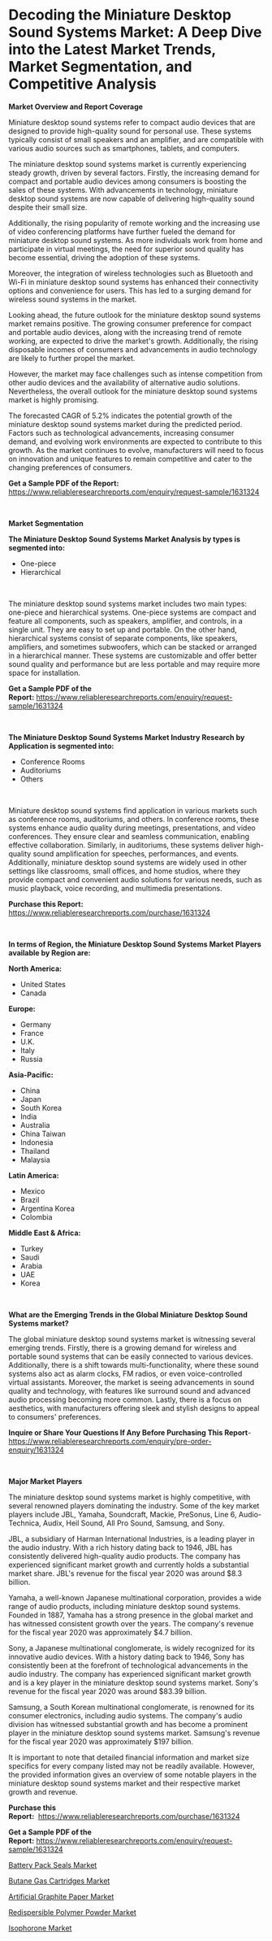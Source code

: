 <p><h1>Decoding the Miniature Desktop Sound Systems Market: A Deep Dive into the Latest Market Trends, Market Segmentation, and Competitive Analysis</h1></p><p><strong>Market Overview and Report Coverage</strong></p>
<p><p>Miniature desktop sound systems refer to compact audio devices that are designed to provide high-quality sound for personal use. These systems typically consist of small speakers and an amplifier, and are compatible with various audio sources such as smartphones, tablets, and computers.</p><p>The miniature desktop sound systems market is currently experiencing steady growth, driven by several factors. Firstly, the increasing demand for compact and portable audio devices among consumers is boosting the sales of these systems. With advancements in technology, miniature desktop sound systems are now capable of delivering high-quality sound despite their small size.</p><p>Additionally, the rising popularity of remote working and the increasing use of video conferencing platforms have further fueled the demand for miniature desktop sound systems. As more individuals work from home and participate in virtual meetings, the need for superior sound quality has become essential, driving the adoption of these systems.</p><p>Moreover, the integration of wireless technologies such as Bluetooth and Wi-Fi in miniature desktop sound systems has enhanced their connectivity options and convenience for users. This has led to a surging demand for wireless sound systems in the market.</p><p>Looking ahead, the future outlook for the miniature desktop sound systems market remains positive. The growing consumer preference for compact and portable audio devices, along with the increasing trend of remote working, are expected to drive the market's growth. Additionally, the rising disposable incomes of consumers and advancements in audio technology are likely to further propel the market.</p><p>However, the market may face challenges such as intense competition from other audio devices and the availability of alternative audio solutions. Nevertheless, the overall outlook for the miniature desktop sound systems market is highly promising.</p><p>The forecasted CAGR of 5.2% indicates the potential growth of the miniature desktop sound systems market during the predicted period. Factors such as technological advancements, increasing consumer demand, and evolving work environments are expected to contribute to this growth. As the market continues to evolve, manufacturers will need to focus on innovation and unique features to remain competitive and cater to the changing preferences of consumers.</p></p>
<p><strong>Get a Sample PDF of the Report:</strong> <a href="https://www.reliableresearchreports.com/enquiry/request-sample/1631324">https://www.reliableresearchreports.com/enquiry/request-sample/1631324</a></p>
<p>&nbsp;</p>
<p><strong>Market Segmentation</strong></p>
<p><strong>The Miniature Desktop Sound Systems Market Analysis by types is segmented into:</strong></p>
<p><ul><li>One-piece</li><li>Hierarchical</li></ul></p>
<p>&nbsp;</p>
<p><p>The miniature desktop sound systems market includes two main types: one-piece and hierarchical systems. One-piece systems are compact and feature all components, such as speakers, amplifier, and controls, in a single unit. They are easy to set up and portable. On the other hand, hierarchical systems consist of separate components, like speakers, amplifiers, and sometimes subwoofers, which can be stacked or arranged in a hierarchical manner. These systems are customizable and offer better sound quality and performance but are less portable and may require more space for installation.</p></p>
<p><strong>Get a Sample PDF of the Report:</strong>&nbsp;<a href="https://www.reliableresearchreports.com/enquiry/request-sample/1631324">https://www.reliableresearchreports.com/enquiry/request-sample/1631324</a></p>
<p>&nbsp;</p>
<p><strong>The Miniature Desktop Sound Systems Market Industry Research by Application is segmented into:</strong></p>
<p><ul><li>Conference Rooms</li><li>Auditoriums</li><li>Others</li></ul></p>
<p>&nbsp;</p>
<p><p>Miniature desktop sound systems find application in various markets such as conference rooms, auditoriums, and others. In conference rooms, these systems enhance audio quality during meetings, presentations, and video conferences. They ensure clear and seamless communication, enabling effective collaboration. Similarly, in auditoriums, these systems deliver high-quality sound amplification for speeches, performances, and events. Additionally, miniature desktop sound systems are widely used in other settings like classrooms, small offices, and home studios, where they provide compact and convenient audio solutions for various needs, such as music playback, voice recording, and multimedia presentations.</p></p>
<p><strong>Purchase this Report:</strong>&nbsp; <a href="https://www.reliableresearchreports.com/purchase/1631324">https://www.reliableresearchreports.com/purchase/1631324</a></p>
<p>&nbsp;</p>
<p><strong>In terms of Region, the Miniature Desktop Sound Systems Market Players available by Region are:</strong></p>
<p>
    <p> <strong> North America: </strong>
        <ul>
            <li>United States</li>
            <li>Canada</li>
        </ul>
        </p> 
    <p> <strong> Europe: </strong>
        <ul>
            <li>Germany</li>
            <li>France</li>
            <li>U.K.</li>
            <li>Italy</li>
            <li>Russia</li>
        </ul>
        </p> 
    <p> <strong> Asia-Pacific: </strong>
        <ul>
            <li>China</li>
            <li>Japan</li>
            <li>South Korea</li>
            <li>India</li>
            <li>Australia</li>
            <li>China Taiwan</li>
            <li>Indonesia</li>
            <li>Thailand</li>
            <li>Malaysia</li>
        </ul>
        </p> 
    <p> <strong> Latin America: </strong>
        <ul>
            <li>Mexico</li>
            <li>Brazil</li>
            <li>Argentina Korea</li>
            <li>Colombia</li>
        </ul>
        </p> 
    <p> <strong> Middle East & Africa: </strong>
        <ul>
            <li>Turkey</li>
            <li>Saudi</li>
            <li>Arabia</li>
            <li>UAE</li>
            <li>Korea</li>
        </ul>
    </p>
    </p>
<p>&nbsp;</p>
<p><strong>What are the Emerging Trends in the Global Miniature Desktop Sound Systems market?</strong></p>
<p><p>The global miniature desktop sound systems market is witnessing several emerging trends. Firstly, there is a growing demand for wireless and portable sound systems that can be easily connected to various devices. Additionally, there is a shift towards multi-functionality, where these sound systems also act as alarm clocks, FM radios, or even voice-controlled virtual assistants. Moreover, the market is seeing advancements in sound quality and technology, with features like surround sound and advanced audio processing becoming more common. Lastly, there is a focus on aesthetics, with manufacturers offering sleek and stylish designs to appeal to consumers' preferences.</p></p>
<p><strong>Inquire or Share Your Questions If Any Before Purchasing This Report</strong>- <a href="https://www.reliableresearchreports.com/enquiry/pre-order-enquiry/1631324">https://www.reliableresearchreports.com/enquiry/pre-order-enquiry/1631324</a></p>
<p>&nbsp;</p>
<p><strong>Major Market Players</strong></p>
<p><p>The miniature desktop sound systems market is highly competitive, with several renowned players dominating the industry. Some of the key market players include JBL, Yamaha, Soundcraft, Mackie, PreSonus, Line 6, Audio-Technica, Audix, Heil Sound, All Pro Sound, Samsung, and Sony. </p><p>JBL, a subsidiary of Harman International Industries, is a leading player in the audio industry. With a rich history dating back to 1946, JBL has consistently delivered high-quality audio products. The company has experienced significant market growth and currently holds a substantial market share. JBL's revenue for the fiscal year 2020 was around $8.3 billion.</p><p>Yamaha, a well-known Japanese multinational corporation, provides a wide range of audio products, including miniature desktop sound systems. Founded in 1887, Yamaha has a strong presence in the global market and has witnessed consistent growth over the years. The company's revenue for the fiscal year 2020 was approximately $4.7 billion.</p><p>Sony, a Japanese multinational conglomerate, is widely recognized for its innovative audio devices. With a history dating back to 1946, Sony has consistently been at the forefront of technological advancements in the audio industry. The company has experienced significant market growth and is a key player in the miniature desktop sound systems market. Sony's revenue for the fiscal year 2020 was around $83.39 billion.</p><p>Samsung, a South Korean multinational conglomerate, is renowned for its consumer electronics, including audio systems. The company's audio division has witnessed substantial growth and has become a prominent player in the miniature desktop sound systems market. Samsung's revenue for the fiscal year 2020 was approximately $197 billion.</p><p>It is important to note that detailed financial information and market size specifics for every company listed may not be readily available. However, the provided information gives an overview of some notable players in the miniature desktop sound systems market and their respective market growth and revenue.</p></p>
<p><strong>Purchase this Report:</strong>&nbsp;&nbsp;<a href="https://www.reliableresearchreports.com/purchase/1631324">https://www.reliableresearchreports.com/purchase/1631324</a></p>
<p></p>
<p><strong>Get a Sample PDF of the Report:</strong>&nbsp;<a href="https://www.reliableresearchreports.com/enquiry/request-sample/1631324">https://www.reliableresearchreports.com/enquiry/request-sample/1631324</a></p>
<p><p><a href="https://github.com/castoriffic/Market-Research-Report-List-1/blob/main/battery-pack-seals-market.md">Battery Pack Seals Market</a></p><p><a href="https://medium.com/@elyssablick/butane-gas-cartridges-market-trends-forecast-and-competitive-analysis-to-2030-874ec0621cf5">Butane Gas Cartridges Market</a></p><p><a href="https://github.com/mabutironaldo/Market-Research-Report-List-1/blob/main/artificial-graphite-paper-market.md">Artificial Graphite Paper Market</a></p><p><a href="https://medium.com/@skylargrant2023/redispersible-polymer-powder-market-trends-forecast-and-competitive-analysis-to-2030-44df9f2a094c">Redispersible Polymer Powder Market</a></p><p><a href="https://medium.com/@shanelerde/isophorone-market-comprehensive-assessment-by-type-application-and-geography-c198b19e2a45">Isophorone Market</a></p></p>